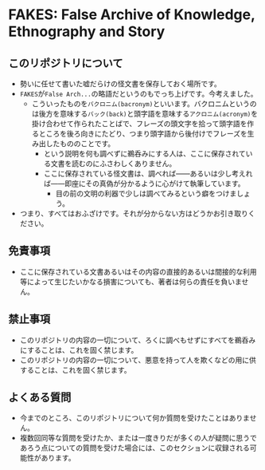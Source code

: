 # FAKES: False Archive of Knowledge, Ethnography and Story

## このリポジトリについて

* 勢いに任せて書いた嘘だらけの怪文書を保存しておく場所です。
* `FAKES`が`False Arch...`の略語だというのもでっち上げです。今考えました。
    * こういったものを`バクロニム(bacronym)`といいます。バクロニムというのは後方を意味する`バック(back)`と頭字語を意味する`アクロニム(acronym)`を掛け合わせて作られたことばで、フレーズの頭文字を拾って頭字語を作るところを後ろ向きにたどり、つまり頭字語から後付けでフレーズを生み出したもののことです。
        * という説明を何も調べずに鵜呑みにする人は、ここに保存されている文書を読むのにふさわしくありません。
        * ここに保存されている怪文書は、調べれば――あるいは少し考えれば――即座にその真偽が分かるように心がけて執筆しています。
            * 目の前の文明の利器で少しは調べてみるという癖をつけましょう。
* つまり、すべてはおふざけです。それが分からない方はどうかお引き取りください。

## 免責事項

* ここに保存されている文書あるいはその内容の直接的あるいは間接的な利用等によって生じたいかなる損害についても、著者は何らの責任を負いません。

## 禁止事項

* このリポジトリの内容の一切について、ろくに調べもせずにすべてを鵜呑みにすることは、これを固く禁じます。
* このリポジトリの内容の一切について、悪意を持って人を欺くなどの用に供することは、これを固く禁じます。

## よくある質問

* 今までのところ、このリポジトリについて何か質問を受けたことはありません。
* 複数回同等な質問を受けたか、または一度きりだが多くの人が疑問に思うであろう点についての質問を受けた場合には、このセクションに収録される可能性があります。
